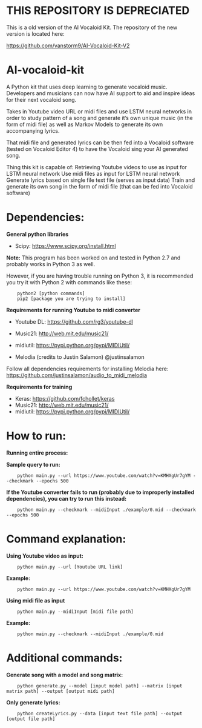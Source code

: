 # **THIS REPOSITORY IS DEPRECIATED**

This is a old version of the AI Vocaloid Kit. The repository of the new version is located here:

https://github.com/vanstorm9/AI-Vocaloid-Kit-V2

# AI-vocaloid-kit
A Python kit that uses deep learning to generate vocaloid music. Developers and musicians can now have AI support to aid and inspire ideas for their next vocaloid song.

Takes in Youtube video URL or midi files and use LSTM neural networks in order to study pattern of a song and generate it’s own unique music (in the form of midi file) as well as Markov Models to generate its own accompanying lyrics.

That midi file and generated lyrics can be then fed into a Vocaloid software (tested on Vocaloid Editor 4) to have the Vocaloid sing your AI generated song.

Thing this kit is capable of:
Retrieving Youtube videos to use as input for LSTM neural network
Use midi files as input for LSTM neural network
Generate lyrics based on single file text file (serves as input data)
Train and generate its own song in the form of midi file (that can be fed into Vocaloid software)




# **Dependencies:**
**General python libraries**
- Scipy: https://www.scipy.org/install.html

**Note:**
This program has been worked on and tested in Python 2.7 and probably works in Python 3 as well.

However, if you are having trouble running on Python 3, it is recommended you try it with Python 2 with commands like these:
```
	python2 [python commands]
	pip2 [package you are trying to install]
```

**Requirements for running Youtube to midi converter**

- Youtube DL:  https://github.com/rg3/youtube-dl

- Music21: http://web.mit.edu/music21/

- midiutil: https://pypi.python.org/pypi/MIDIUtil/

- Melodia (credits to Justin Salamon)  @justinsalamon


Follow all dependencies requirements for installing Melodia here:
https://github.com/justinsalamon/audio_to_midi_melodia


**Requirements for training**
- Keras: https://github.com/fchollet/keras
- Music21: http://web.mit.edu/music21/
- midiutil: https://pypi.python.org/pypi/MIDIUtil/




# **__How to run:__**

**__Running entire process:__**


**Sample query to run:**
```
	python main.py --url https://www.youtube.com/watch?v=KMHXgUr7gYM --checkmark --epochs 500
```
**If the Youtube converter fails to run (probably due to improperly installed dependencies), you can try to run this instead:**
```
	python main.py --checkmark --midiInput ./example/0.mid --checkmark --epochs 500
```

# **__Command explanation:__**

**Using Youtube video as input:**
```
  	python main.py --url [Youtube URL link]
```
**Example:**
```
  	python main.py --url https://www.youtube.com/watch?v=KMHXgUr7gYM 
```

**Using midi file as input**
```
	python main.py --midiInput [midi file path] 
```

**Example:**
```
	python main.py --checkmark --midiInput ./example/0.mid 
```	



# **__Additional commands:__**


**Generate song with a model and song matrix:**
```
	python generate.py --model [input model path] --matrix [input matrix path] --output [output midi path]
```
**Only generate lyrics:**
```
	python createLyrics.py --data [input text file path] --output [output file path]
```


